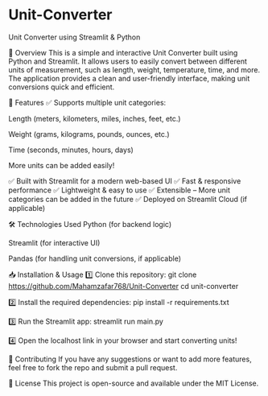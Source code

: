 # Unit-Converter
Unit Converter using Streamlit & Python

📌 Overview
This is a simple and interactive Unit Converter built using Python and Streamlit. It allows users to easily convert between different units of measurement, such as length, weight, temperature, time, and more. The application provides a clean and user-friendly interface, making unit conversions quick and efficient.

🚀 Features
✅ Supports multiple unit categories:

Length (meters, kilometers, miles, inches, feet, etc.)

Weight (grams, kilograms, pounds, ounces, etc.)

Time (seconds, minutes, hours, days)

More units can be added easily!

✅ Built with Streamlit for a modern web-based UI
✅ Fast & responsive performance
✅ Lightweight & easy to use
✅ Extensible – More unit categories can be added in the future
✅ Deployed on Streamlit Cloud (if applicable)

🛠️ Technologies Used
Python (for backend logic)

Streamlit (for interactive UI)

Pandas (for handling unit conversions, if applicable)

📥 Installation & Usage
1️⃣ Clone this repository:
git clone https://github.com/Mahamzafar768/Unit-Converter
cd unit-converter

2️⃣ Install the required dependencies:
pip install -r requirements.txt

3️⃣ Run the Streamlit app:
streamlit run main.py

4️⃣ Open the localhost link in your browser and start converting units!

🤝 Contributing
If you have any suggestions or want to add more features, feel free to fork the repo and submit a pull request.

📜 License
This project is open-source and available under the MIT License.
